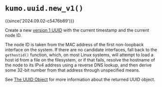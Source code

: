 # `kumo.uuid.new_v1()`

{{since('2024.09.02-c5476b89')}}

Create a new [version 1
UUID](https://www.ietf.org/rfc/rfc9562.html#section-5.1) with the current
timestamp and the current node ID.

The node ID is taken from the MAC address of the first non-loopback interface
on the system. If there are no candidate interfaces, fall back to the
`gethostid()` function, which, on most Linux systems, will attempt to load a
host id from a file on the filesystem, or if that fails, resolve the hostname
of the node to its IPv4 address using a reverse DNS lookup, and then derive
some 32-bit number from that address through unspecified means.

See [The UUID Object](index.md#the-uuid-object) for more information about the
returned UUID object.
